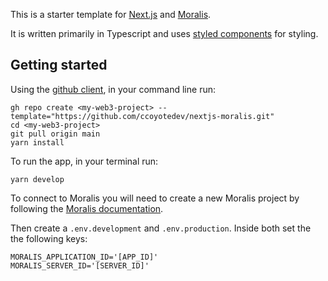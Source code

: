 This is a starter template for [Next.js](https://nextjs.org/learn) and [Moralis](https://docs.moralis.io/).

It is written primarily in Typescript and uses [styled components](https://styled-components.com/) for styling.

## Getting started

Using the [github client](https://cli.github.com/), in your command line run:
```
gh repo create <my-web3-project> --template="https://github.com/ccoyotedev/nextjs-moralis.git"
cd <my-web3-project>
git pull origin main
yarn install
```

To run the app, in your terminal run:
```
yarn develop
```

To connect to Moralis you will need to create a new Moralis project by following the [Moralis documentation]("https://docs.moralis.io/getting-started/quick-start").

Then create a `.env.development` and `.env.production`. Inside both set the the following keys:

```
MORALIS_APPLICATION_ID='[APP_ID]'
MORALIS_SERVER_ID='[SERVER_ID]'
```


